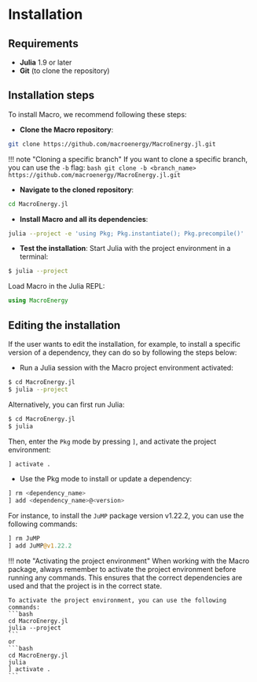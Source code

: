 # Installation

## Requirements
- **Julia** 1.9 or later
- **Git** (to clone the repository)

## Installation steps
To install Macro, we recommend following these steps:

- **Clone the Macro repository**:
```bash
git clone https://github.com/macroenergy/MacroEnergy.jl.git
```

!!! note "Cloning a specific branch"
    If you want to clone a specific branch, you can use the `-b` flag:
    ```bash
    git clone -b <branch_name> https://github.com/macroenergy/MacroEnergy.jl.git
    ```

- **Navigate to the cloned repository**:
```bash
cd MacroEnergy.jl
```

- **Install Macro and all its dependencies**:
```bash
julia --project -e 'using Pkg; Pkg.instantiate(); Pkg.precompile()'
```

- **Test the installation**:
Start Julia with the project environment in a terminal:
```bash
$ julia --project
```
Load Macro in the Julia REPL:
```julia
using MacroEnergy
```

## Editing the installation

If the user wants to edit the installation, for example, to install a specific version of a dependency, they can do so by following the steps below:

- Run a Julia session with the Macro project environment activated:
```bash
$ cd MacroEnergy.jl
$ julia --project
```
Alternatively, you can first run Julia:
```bash
$ cd MacroEnergy.jl
$ julia
```
Then, enter the `Pkg` mode by pressing `]`, and activate the project environment:
```julia
] activate .
```

- Use the Pkg mode to install or update a dependency:
```julia
] rm <dependency_name>
] add <dependency_name>@<version>
```

For instance, to install the `JuMP` package version v1.22.2, you can use the following commands:
```julia
] rm JuMP
] add JuMP@v1.22.2
```

!!! note "Activating the project environment"
    When working with the Macro package, always remember to activate the project environment before running any commands. This ensures that the correct dependencies are used and that the project is in the correct state. 

    To activate the project environment, you can use the following commands:
    ```bash
    cd MacroEnergy.jl
    julia --project
    ```  
    or
    ```bash
    cd MacroEnergy.jl
    julia
    ] activate .
    ```
